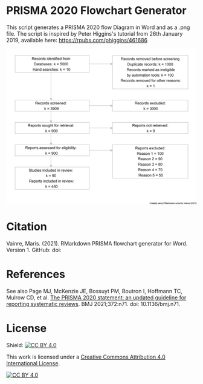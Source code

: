 # PRISMA 2020 Flowchart Generator

This script generates a PRISMA 2020 flow Diagram in Word and as a .png file.
The script is inspired by Peter Higgins's tutorial from 26th January 2019, available here: https://rpubs.com/phiggins/461686

![PRISMA 2020 flowchart](https://github.com/mvainre/PRISMA2020_flowchart_generator/blob/main/PRISMA2020.jpg)

# Citation
Vainre, Maris. (2021).  RMarkdown PRISMA flowchart generator for Word. Version 1. GitHub: doi:

# References
See also Page MJ, McKenzie JE, Bossuyt PM, Boutron I, Hoffmann TC, Mulrow CD, et al. [The PRISMA 2020 statement: an updated guideline for reporting systematic reviews](http://doi.org/10.1136/bmj.n71). BMJ 2021;372:n71. doi: 10.1136/bmj.n71. 

# License
Shield: [![CC BY 4.0][cc-by-shield]][cc-by]

This work is licensed under a
[Creative Commons Attribution 4.0 International License][cc-by].

[![CC BY 4.0][cc-by-image]][cc-by]

[cc-by]: http://creativecommons.org/licenses/by/4.0/
[cc-by-image]: https://i.creativecommons.org/l/by/4.0/88x31.png
[cc-by-shield]: https://img.shields.io/badge/License-CC%20BY%204.0-lightgrey.svg
